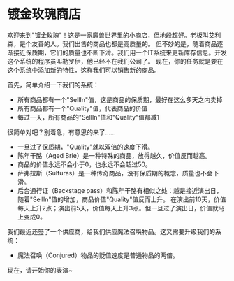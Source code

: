 # 镀金玫瑰商店
欢迎来到"镀金玫瑰"！这是一家魔兽世界里的小商店，但地段超好。老板叫艾利森，是个友善的人。我们出售的商品也都是高质量的。
但不妙的是，随着商品逐渐接近保质期，它们的质量也不断下滑。我们用一个IT系统来更新库存信息。开发这个系统的程序员叫勒罗伊，他已经不在我们公司了。
现在，你的任务就是要在这个系统中添加新的特性，这样我们可以销售新的商品。

首先，简单介绍一下我们的系统：

* 所有商品都有一个"SellIn"值，这是商品的保质期，最好在这么多天之内卖掉
* 所有商品都有一个"Quality"值，代表商品的价值
* 每过一天，所有商品的"SellIn"值和"Quality"值都减1

很简单对吧？别着急，有意思的来了……

* 一旦过了保质期，"Quality"就以双倍的速度下滑。
* 陈年干酪（Aged Brie）是一种特殊的商品，放得越久，价值反而越高。
* 商品的价值永远不会小于0，也永远不会超过50。
* 萨弗拉斯（Sulfuras）是一种传奇商品，没有保质期的概念，质量也不会下滑。
* 后台通行证（Backstage pass）和陈年干酪有相似之处：越是接近演出日，随着"SellIn"值的增加，商品价值"Quality"值反而上升。 
    在演出前10天，价值每天上升2点；演出前5天，价值每天上升3点。但一旦过了演出日，价值就马上变成0。

我们最近还签了一个供应商，给我们供应魔法召唤物品。这又需要升级我们的系统：

* 魔法召唤（Conjured）物品的贬值速度是普通物品的两倍。

现在，请开始你的表演~
